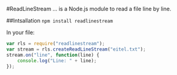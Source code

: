 #ReadLineStream
... is a Node.js module to read a file line by line.

##Intsallation
`npm install readlinestream`

In your file:

```javascript
var rls = require("readlinestream");
var stream = rls.createReadLineStream("eitel.txt");
stream.on("line", function(line) {
	console.log("Line: " + line);
});
```
